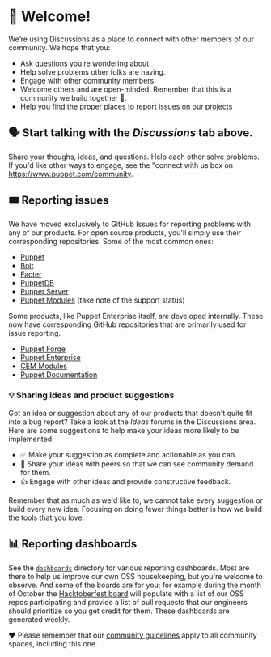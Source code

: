# 👋 Welcome!

We’re using Discussions as a place to connect with other members of our community. We hope that you:
  * Ask questions you’re wondering about.
  * Help solve problems other folks are having.
  * Engage with other community members.
  * Welcome others and are open-minded. Remember that this is a community we build together 💪.
  * Help you find the proper places to report issues on our projects

## 🗣️ Start talking with the _Discussions_ tab above.

Share your thoughs, ideas, and questions. Help each other solve problems. If you'd like other ways to engage, see the "connect with us box on https://www.puppet.com/community.

## 🎟️ Reporting issues

We have moved exclusively to GitHub Issues for reporting problems with any of our products. For open source products, you'll simply use their corresponding repositories. Some of the most common ones:
  * [Puppet](https://github.com/puppetlabs/puppet)
  * [Bolt](https://github.com/puppetlabs/bolt)
  * [Facter](https://github.com/puppetlabs/facter)
  * [PuppetDB](https://github.com/puppetlabs/puppetdb)
  * [Puppet Server](https://github.com/puppetlabs/puppetserver)
  * [Puppet Modules](https://github.com/search?q=topic%3Amodule+org%3Apuppetlabs+fork%3Atrue&type=Repositories) (take note of the support status)

Some products, like Puppet Enterprise itself, are developed internally. These now have corresponding GitHub repositories that are primarily used for issue reporting.
  * [Puppet Forge](https://github.com/puppetlabs/forge_issues)
  * [Puppet Enterprise](https://github.com/puppetlabs/puppet-enterprise_issues)
  * [CEM Modules](https://github.com/puppetlabs/cem_issues)
  * [Puppet Documentation](https://github.com/puppetlabs/puppet-docs)

### 💡 Sharing ideas and product suggestions

Got an idea or suggestion about any of our products that doesn't quite fit into a bug report? Take a look at the _Ideas_ forums in the Discussions area. Here are some suggestions to help make your ideas more likely to be implemented:
  * ✅ Make your suggestion as complete and actionable as you can.
  * 💬 Share your ideas with peers so that we can see community demand for them.
  * 👍 Engage with other ideas and provide constructive feedback.
 
Remember that as much as we'd like to, we cannot take every suggestion or build every new idea. Focusing on doing fewer things better is how we build the tools that you love.

## 📊 Reporting dashboards

See the [`dashboards`](dashboards/) directory for various reporting dashboards. Most are there to help us improve our own OSS housekeeping, but you're welcome to observe. And some of the boards are for you; for example during the month of October the [Hacktoberfest board](dashboards/hacktoberfest.md) will populate with a list of our OSS repos participating and provide a list of pull requests that our engineers should prioritize so you get credit for them. These dashboards are generated weekly.


❤️ Please remember that our [community guidelines](https://puppet.com/community/community-guidelines) apply to all community spaces, including this one.
